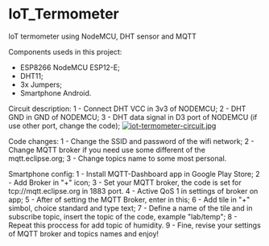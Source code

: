 # IoT_Termometer
IoT termometer using NodeMCU, DHT sensor and MQTT

Components useds in this project:
  - ESP8266 NodeMCU ESP12-E;
  - DHT11;
  - 3x Jumpers;
  - Smartphone Android.

Circuit description: 
  1 - Connect DHT VCC in 3v3 of NODEMCU;
  2 - DHT GND in GND of NODEMCU;
  3 - DHT data signal in D3 port of NODEMCU (if use other port, change the code);
  [![iot-termometer-circuit.jpg](https://i.postimg.cc/PrbbXv5H/iot-termometer-circuit.jpg)](https://postimg.cc/rKmRgm4Z)

Code changes:
  1 - Change the SSID and password of the wifi network;
  2 - Change MQTT broker if you need use some different of the mqtt.eclipse.org;
  3 - Change topics name to some most personal.
  
Smartphone config:
  1 - Install MQTT-Dashboard app in Google Play Store;
  2 - Add Broker in "+" icon;
  3 - Set your MQTT broker, the code is set for tcp://mqtt.eclipse.org in 1883 port. 
  4 - Active QoS 1 in settings of broker on app;
  5 - After of setting the MQTT Broker, enter in this;
  6 - Add tile in "+" simbol, choice standard and type text;
  7 - Define a name of the tile and in subscribe topic, insert the topic of the code, example "lab/temp";
  8 - Repeat this proccess for add topic of humidity.
  9 - Fine, revise your settings of MQTT broker and topics names and enjoy!
